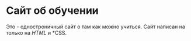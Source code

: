 # Сайт об обучении
Это - одностроничный сайт о там как можно учиться. 
Сайт написан на только на *HTML* и *CSS.
